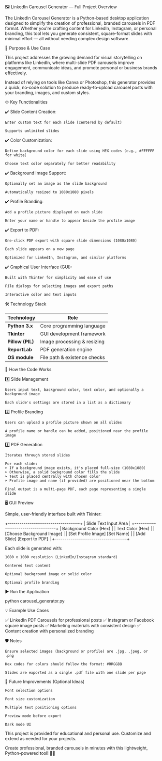 🖼️ LinkedIn Carousel Generator — Full Project Overview

The LinkedIn Carousel Generator is a Python-based desktop application designed to simplify the creation of professional, branded carousels in PDF format. Whether you're crafting content for LinkedIn, Instagram, or personal branding, this tool lets you generate consistent, square-format slides with minimal effort — all without needing complex design software.

🎯 Purpose & Use Case

This project addresses the growing demand for visual storytelling on platforms like LinkedIn, where multi-slide PDF carousels improve engagement, communicate ideas, and promote personal or business brands effectively.

Instead of relying on tools like Canva or Photoshop, this generator provides a quick, no-code solution to produce ready-to-upload carousel posts with your branding, images, and custom styles.

⚙️ Key Functionalities

✔️ Slide Content Creation:

    Enter custom text for each slide (centered by default)

    Supports unlimited slides

✔️ Color Customization:

    Define background color for each slide using HEX codes (e.g., #FFFFFF for white)

    Choose text color separately for better readability

✔️ Background Image Support:

    Optionally set an image as the slide background

    Automatically resized to 1080x1080 pixels

✔️ Profile Branding:

    Add a profile picture displayed on each slide

    Enter your name or handle to appear beside the profile image

✔️ Export to PDF:

    One-click PDF export with square slide dimensions (1080x1080)

    Each slide appears on a new page

    Optimized for LinkedIn, Instagram, and similar platforms

✔️ Graphical User Interface (GUI):

    Built with Tkinter for simplicity and ease of use

    File dialogs for selecting images and export paths

    Interactive color and text inputs

🛠️ Technology Stack

| Technology       | Role                         |
| ---------------- | ---------------------------- |
| **Python 3.x**   | Core programming language    |
| **Tkinter**      | GUI development framework    |
| **Pillow (PIL)** | Image processing & resizing  |
| **ReportLab**    | PDF generation engine        |
| **OS module**    | File path & existence checks |


📂 How the Code Works

1️⃣ Slide Management

    Users input text, background color, text color, and optionally a background image

    Each slide's settings are stored in a list as a dictionary

2️⃣ Profile Branding

    Users can upload a profile picture shown on all slides

    A profile name or handle can be added, positioned near the profile image

3️⃣ PDF Generation

    Iterates through stored slides

    For each slide:
    ➤ If a background image exists, it's placed full-size (1080x1080)
    ➤ Otherwise, a solid background color fills the slide
    ➤ Text is placed centrally with chosen color
    ➤ Profile image and name (if provided) are positioned near the bottom

    Final output is a multi-page PDF, each page representing a single slide



🖥️ GUI Preview

Simple, user-friendly interface built with Tkinter:

+-------------------------------------+
| Slide Text Input Area               |
+-------------------------------------+
| Background Color (Hex)              |
| Text Color (Hex)                    |
| [Choose Background Image]           |
| [Set Profile Image] [Set Name]      |
| [Add Slide] [Export to PDF]         |
+-------------------------------------+

Each slide is generated with:

    1080 x 1080 resolution (LinkedIn/Instagram standard)

    Centered text content

    Optional background image or solid color

    Optional profile branding


▶️ Run the Application

python carousel_generator.py

💡 Example Use Cases

✅ LinkedIn PDF Carousels for professional posts
✅ Instagram or Facebook square image posts
✅ Marketing materials with consistent design
✅ Content creation with personalized branding

🛡️ Notes

    Ensure selected images (background or profile) are .jpg, .jpeg, or .png

    Hex codes for colors should follow the format: #RRGGBB

    Slides are exported as a single .pdf file with one slide per page

🎯 Future Improvements (Optional Ideas)

    Font selection options

    Font size customization

    Multiple text positioning options

    Preview mode before export

    Dark mode UI



This project is provided for educational and personal use. Customize and extend as needed for your projects.

Create professional, branded carousels in minutes with this lightweight, Python-powered tool! 🎨📢

